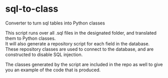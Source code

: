 # sql-to-class
Converter to turn sql tables into Python classes  

This script runs over all .sql files in the designated folder, and translated them to Python classes.  
It will also generate a repository script for each field in the database.  
These repository classes are used to connect to the database, and are constructed to disable SQL injection.
    
The classes generated by the script are included in the repo as well to give you an example of the code that is produced.
